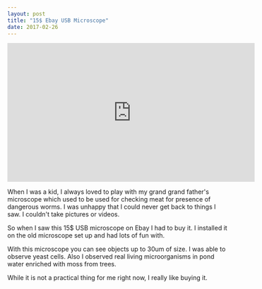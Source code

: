 ```yaml
---
layout: post
title: "15$ Ebay USB Microscope"
date: 2017-02-26
---
```


<iframe width="560" height="315" src="https://www.youtube.com/embed/eDrts252LsA" frameborder="0" allowfullscreen></iframe>

When I was a kid, I always loved to play with my grand grand father's microscope which used to be used for checking meat for presence of dangerous worms.
I was unhappy that I could never get back to things I saw. I couldn't take pictures or videos.

So when I saw this 15$ USB microscope on Ebay I had to buy it. I installed it on the old microscope set up and had lots of fun with.

With this microscope you can see objects up to 30um of size. I was able to observe yeast cells. Also I observed real living microorganisms in pond water enriched with moss from trees.

While it is not a practical thing for me right now, I really like buying it.



